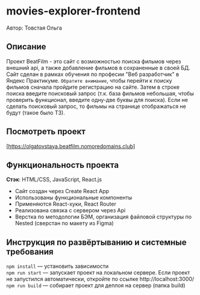 # movies-explorer-frontend
Автор: Товстая Ольга

## Описание
Проект BeatFilm - это сайт с возможностью поиска фильмов через внешний api, a также добавление фильмов в сохраненные в своей БД. Cайт сделан в рамках обучения по професии "Веб разработчик" в Яндекс Практикуме.
`Обратите внимание`, чтобы перейти к поиску фильмов сначала пройдите регистрацию на сайте. Затем в строке поиска введите поисковый запрос (т.к. база фильмов небольшая, чтобы проверить функционал, введите одну-две буквы для поиска). Если не сделать поисковый запрос, то фильмы на странице отображаться не будут (такое было ТЗ).

## Посмотреть проект
[https://olgatovstaya.beatfilm.nomoredomains.club]

## Функциональность проекта

__Стэк__: HTML/CSS, JavaScript, React.js

* Сайт создан через Create React App
* Использованы функциональные компоненты
* Применяются React-хуки, React Router
* Реализована связка с сервером через Api 
* Верстка по методологии БЭМ, организация файловой структуры по Nested (сверстан по макету из Figma)


## Инструкция по развёртыванию и системные требования
`npm install` — установить зависимости   
`npm run start` — запускает проект на локальном сервере. Если проект не запустился автоматически, откройте по ссылке http://localhost:3000/   
`npm run build` — собирает проект для деплоя на сервер (папка build)